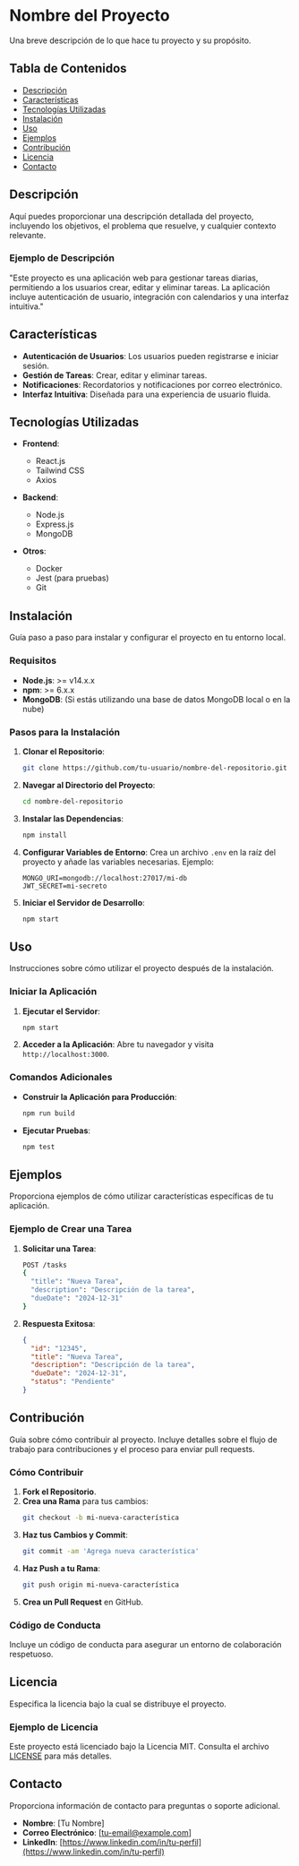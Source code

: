 # Nombre del Proyecto

Una breve descripción de lo que hace tu proyecto y su propósito.

## Tabla de Contenidos

- [Descripción](#descripción)
- [Características](#características)
- [Tecnologías Utilizadas](#tecnologías-utilizadas)
- [Instalación](#instalación)
- [Uso](#uso)
- [Ejemplos](#ejemplos)
- [Contribución](#contribución)
- [Licencia](#licencia)
- [Contacto](#contacto)

## Descripción

Aquí puedes proporcionar una descripción detallada del proyecto, incluyendo los objetivos, el problema que resuelve, y cualquier contexto relevante.

### Ejemplo de Descripción

"Este proyecto es una aplicación web para gestionar tareas diarias, permitiendo a los usuarios crear, editar y eliminar tareas. La aplicación incluye autenticación de usuario, integración con calendarios y una interfaz intuitiva."

## Características

- **Autenticación de Usuarios**: Los usuarios pueden registrarse e iniciar sesión.
- **Gestión de Tareas**: Crear, editar y eliminar tareas.
- **Notificaciones**: Recordatorios y notificaciones por correo electrónico.
- **Interfaz Intuitiva**: Diseñada para una experiencia de usuario fluida.

## Tecnologías Utilizadas

- **Frontend**:

  - React.js
  - Tailwind CSS
  - Axios

- **Backend**:

  - Node.js
  - Express.js
  - MongoDB

- **Otros**:
  - Docker
  - Jest (para pruebas)
  - Git

## Instalación

Guía paso a paso para instalar y configurar el proyecto en tu entorno local.

### Requisitos

- **Node.js**: >= v14.x.x
- **npm**: >= 6.x.x
- **MongoDB**: (Si estás utilizando una base de datos MongoDB local o en la nube)

### Pasos para la Instalación

1. **Clonar el Repositorio**:

   ```bash
   git clone https://github.com/tu-usuario/nombre-del-repositorio.git
   ```

2. **Navegar al Directorio del Proyecto**:

   ```bash
   cd nombre-del-repositorio
   ```

3. **Instalar las Dependencias**:

   ```bash
   npm install
   ```

4. **Configurar Variables de Entorno**:
   Crea un archivo `.env` en la raíz del proyecto y añade las variables necesarias. Ejemplo:

   ```
   MONGO_URI=mongodb://localhost:27017/mi-db
   JWT_SECRET=mi-secreto
   ```

5. **Iniciar el Servidor de Desarrollo**:
   ```bash
   npm start
   ```

## Uso

Instrucciones sobre cómo utilizar el proyecto después de la instalación.

### Iniciar la Aplicación

1. **Ejecutar el Servidor**:

   ```bash
   npm start
   ```

2. **Acceder a la Aplicación**:
   Abre tu navegador y visita `http://localhost:3000`.

### Comandos Adicionales

- **Construir la Aplicación para Producción**:

  ```bash
  npm run build
  ```

- **Ejecutar Pruebas**:
  ```bash
  npm test
  ```

## Ejemplos

Proporciona ejemplos de cómo utilizar características específicas de tu aplicación.

### Ejemplo de Crear una Tarea

1. **Solicitar una Tarea**:

   ```bash
   POST /tasks
   {
     "title": "Nueva Tarea",
     "description": "Descripción de la tarea",
     "dueDate": "2024-12-31"
   }
   ```

2. **Respuesta Exitosa**:
   ```json
   {
     "id": "12345",
     "title": "Nueva Tarea",
     "description": "Descripción de la tarea",
     "dueDate": "2024-12-31",
     "status": "Pendiente"
   }
   ```

## Contribución

Guía sobre cómo contribuir al proyecto. Incluye detalles sobre el flujo de trabajo para contribuciones y el proceso para enviar pull requests.

### Cómo Contribuir

1. **Fork el Repositorio**.
2. **Crea una Rama** para tus cambios:
   ```bash
   git checkout -b mi-nueva-característica
   ```
3. **Haz tus Cambios y Commit**:
   ```bash
   git commit -am 'Agrega nueva característica'
   ```
4. **Haz Push a tu Rama**:
   ```bash
   git push origin mi-nueva-característica
   ```
5. **Crea un Pull Request** en GitHub.

### Código de Conducta

Incluye un código de conducta para asegurar un entorno de colaboración respetuoso.

## Licencia

Especifica la licencia bajo la cual se distribuye el proyecto.

### Ejemplo de Licencia

Este proyecto está licenciado bajo la Licencia MIT. Consulta el archivo [LICENSE](LICENSE) para más detalles.

## Contacto

Proporciona información de contacto para preguntas o soporte adicional.

- **Nombre**: [Tu Nombre]
- **Correo Electrónico**: [tu-email@example.com]
- **LinkedIn**: [https://www.linkedin.com/in/tu-perfil](https://www.linkedin.com/in/tu-perfil)
